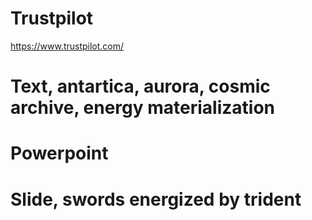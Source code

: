 # Trustpilot
https://www.trustpilot.com/

# Text, antartica, aurora, cosmic archive, energy materialization

# Powerpoint
# Slide, swords energized by trident
